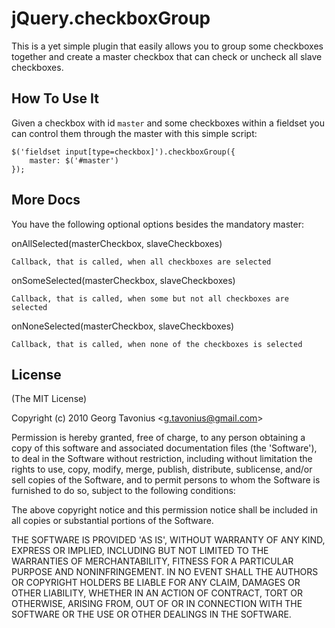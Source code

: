 # jQuery.checkboxGroup

This is a yet simple plugin that easily allows you to group some
checkboxes together and create a master checkbox that can check or
uncheck all slave checkboxes.

## How To Use It

Given a checkbox with id `master` and some checkboxes within a fieldset
you can control them through the master with this simple script:

	$('fieldset input[type=checkbox]').checkboxGroup({
		master: $('#master')
	});

## More Docs

You have the following optional options besides the mandatory master:

onAllSelected(masterCheckbox, slaveCheckboxes)

	Callback, that is called, when all checkboxes are selected

onSomeSelected(masterCheckbox, slaveCheckboxes)

	Callback, that is called, when some but not all checkboxes are selected

onNoneSelected(masterCheckbox, slaveCheckboxes)

	Callback, that is called, when none of the checkboxes is selected

## License 

(The MIT License)

Copyright (c) 2010 Georg Tavonius &lt;g.tavonius@gmail.com&gt;

Permission is hereby granted, free of charge, to any person obtaining
a copy of this software and associated documentation files (the
'Software'), to deal in the Software without restriction, including
without limitation the rights to use, copy, modify, merge, publish,
distribute, sublicense, and/or sell copies of the Software, and to
permit persons to whom the Software is furnished to do so, subject to
the following conditions:

The above copyright notice and this permission notice shall be
included in all copies or substantial portions of the Software.

THE SOFTWARE IS PROVIDED 'AS IS', WITHOUT WARRANTY OF ANY KIND,
EXPRESS OR IMPLIED, INCLUDING BUT NOT LIMITED TO THE WARRANTIES OF
MERCHANTABILITY, FITNESS FOR A PARTICULAR PURPOSE AND NONINFRINGEMENT.
IN NO EVENT SHALL THE AUTHORS OR COPYRIGHT HOLDERS BE LIABLE FOR ANY
CLAIM, DAMAGES OR OTHER LIABILITY, WHETHER IN AN ACTION OF CONTRACT,
TORT OR OTHERWISE, ARISING FROM, OUT OF OR IN CONNECTION WITH THE
SOFTWARE OR THE USE OR OTHER DEALINGS IN THE SOFTWARE.
